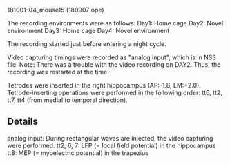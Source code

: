 181001-04_mouse15 (180907 ope)

The recording environments were as follows:
Day1: Home cage
Day2: Novel environment
Day3: Home cage
Day4: Novel environment

The recording started just before entering a night cycle.

Video capturing timings were recorded as "analog input", which is in NS3 file.
Note: There was a trouble with the video recording on DAY2. Thus, the recording was restarted at the time.

Tetrodes were inserted in the right hippocampus (AP:-1.8, LM:+2.0). Tetrode-inserting operations were performed in the following order: tt6, tt2, tt7, tt4 (from medial to temporal direction).


## Details
analog input: During rectangular waves are injected, the video capturing were performed.
   tt2, 6, 7: LFP (= local field potential) in the hippocampus
         tt8: MEP (= myoelectric potential) in the trapezius
